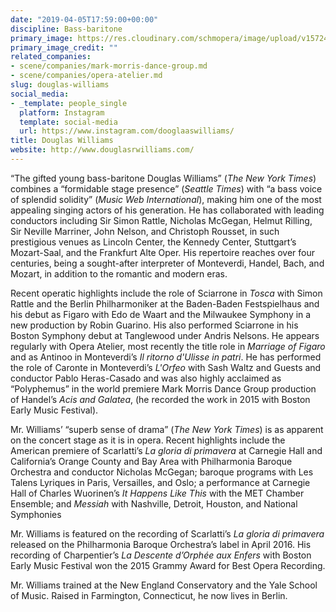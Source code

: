 ```yaml
---
date: "2019-04-05T17:59:00+00:00"
discipline: Bass-baritone
primary_image: https://res.cloudinary.com/schmopera/image/upload/v1572463548/media/2019/10/Douglas_Williams_Headshot_zc62hg.jpg
primary_image_credit: ""
related_companies:
- scene/companies/mark-morris-dance-group.md
- scene/companies/opera-atelier.md
slug: douglas-williams
social_media:
- _template: people_single
  platform: Instagram
  template: social-media
  url: https://www.instagram.com/dooglaaswilliams/
title: Douglas Williams
website: http://www.douglasrwilliams.com/
---
```

“The gifted young bass-baritone Douglas Williams” (_The New York Times_) combines a “formidable stage presence” (_Seattle Times_) with “a bass voice of splendid solidity” (_Music Web International_), making him one of the most appealing singing actors of his generation. He has collaborated with leading conductors including Sir Simon Rattle, Nicholas McGegan, Helmut Rilling, Sir Neville Marriner, John Nelson, and Christoph Rousset, in such prestigious venues as Lincoln Center, the Kennedy Center, Stuttgart’s Mozart-Saal, and the Frankfurt Alte Oper. His repertoire reaches over four centuries, being a sought-after interpreter of Monteverdi, Handel, Bach, and Mozart, in addition to the romantic and modern eras.

 Recent operatic highlights include the role of Sciarrone in _Tosca_ with Simon Rattle and the Berlin Philharmoniker at the Baden-Baden Festspielhaus and his debut as Figaro with Edo de Waart and the Milwaukee Symphony in a new production by Robin Guarino. His also performed Sciarrone in his Boston Symphony debut at Tanglewood under Andris Nelsons. He appears regularly with Opera Atelier, most recently the title role in _Marriage of Figaro_ and as Antinoo in Monteverdi’s _Il ritorno d'Ulisse in patri_. He has performed the role of Caronte in Monteverdi’s _L'Orfeo_ with Sash Waltz and Guests and conductor Pablo Heras-Casado and was also highly acclaimed as “Polyphemus” in the world premiere Mark Morris Dance Group production of Handel’s _Acis and Galatea_, (he recorded the work in 2015 with Boston Early Music Festival). 

Mr. Williams’ “superb sense of drama” (_The New York Times_) is as apparent on the concert stage as it is in opera. Recent highlights include the American premiere of Scarlatti’s _La gloria di primavera_ at Carnegie Hall and California’s Orange County and Bay Area with Philharmonia Baroque Orchestra and conductor Nicholas McGegan; baroque programs with Les Talens Lyriques in Paris, Versailles, and Oslo; a performance at Carnegie Hall of Charles Wuorinen’s _It Happens Like This_ with the MET Chamber Ensemble; and _Messiah_ with Nashville, Detroit, Houston, and National Symphonies

 Mr. Williams is featured on the recording of Scarlatti’s _La gloria di primavera_ released on the Philharmonia Baroque Orchestra’s label in April 2016. His recording of Charpentier’s _La Descente d’Orphée aux Enfers_ with Boston Early Music Festival won the 2015 Grammy Award for Best Opera Recording.

Mr. Williams trained at the New England Conservatory and the Yale School of Music. Raised in Farmington, Connecticut, he now lives in Berlin.